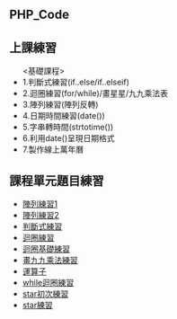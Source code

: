 ## PHP_Code 
## 上課練習

<ul>
<基礎課程>
    <li>1.判斷式練習(if..else/if..elseif)</li>
    <li>2.迴圈練習(for/while)/畫星星/九九乘法表</li>
    <li>3.陣列練習(陣列反轉)</li>
    <li>4.日期時間練習(date())</li>
    <li>5.字串轉時間(strtotime())</li>
    <li>6.利用date()呈現日期格式</li>
    <li>7.製作線上萬年曆</li>
</ul>


## 課程單元題目練習
<ul>
    <li><a href="array01.php">陣列練習1</a></li>
    <li><a href="array02.php">陣列練習2</a></li>
    <li><a href="flow.php">判斷式練習</a></li>
    <li><a href="for.php">迴圈練習</a></li>
    <li><a href="loop.php">迴圈基礎練習</a></li>
    <li><a href="nine.php">畫九九乘法練習</a></li>
    <li><a href="operator.php">運算子</a></li>
    <li><a href="while.php">while迴圈練習</a></li>
    <li><a href="star.php">star初次練習</a></li>
    <li><a href="star_update.php">star練習</a></li>
</ul>